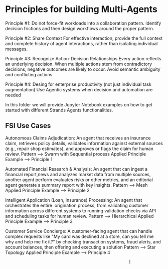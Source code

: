 # Principles for building Multi-Agents
Principle #1: Do not force-fit workloads  into a collaboration pattern.
Identify decision frictions and then design workflows around the proper pattern.

Principle #2: Share Context
For effective interaction, provide the full context and complete history of agent interactions, rather than isolating individual messages. 

Principle #3: Recognize Action-Decision Relationships
Every action reflects an underlying decision. When multiple actions stem from contradictory decisions, negative outcomes are likely to occur. Avoid semantic ambiguity and conflicting actions

Principle #4: Desing for enterprise productivity (not just individual task augmentation)
Use Agentic systems when decision and automation are needed 


In this folder we will provide Jupyter Notebook examples on how to get started with different Strands Agents functionalities.

## FSI Use Cases
Autonomous Claims Adjudication: An agent that receives an insurance claim, retrieves policy details, validates information against external sources (e.g., repair shop estimates), and approves or flags the claim for human review.
Pattern —> Swarm with Sequential process
Applied Principle  Example --> Principle 1

Automated Financial Research & Analysis: An agent that can ingest a financial report,news and analyzes market data from multiple sources, another agent perform evaluates risks or other metrics, and an editorial agent generate a summary report with key insights.
Pattern —> Mesh
Applied Principle  Example --> Principle 2


Intelligent Application (Loan, Insurance) Processing: An agent that orchestrates the entire  origination process, from validating customer information across different systems to running validation checks via API and scheduling tasks for human review.
Pattern —> Hierarchical
Applied Principle  Example --> Principle 3

Customer Service Concierge: A customer-facing agent that can handle complex requests like "My card was declined at a store, can you tell me why and help me fix it?" by checking transaction systems, fraud alerts, and account balances, then offering and executing a solution
Pattern —> Star Topology
Applied Principle  Example --> Principle 4


                                                           |
